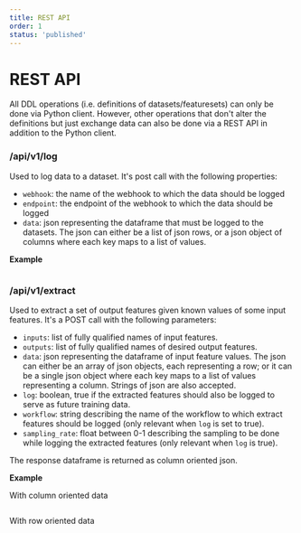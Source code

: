 ```yaml
---
title: REST API
order: 1
status: 'published'
---
```


# REST API

All DDL operations (i.e. definitions of datasets/featuresets) can only be done via Python client. However, other operations that don't alter the definitions but just exchange data can also be done via a REST API in addition to the Python client.

### /api/v1/log

Used to log data to a dataset. It's post call with the following properties:

* `webhook`: the name of the webhook to which the data should be logged
* `endpoint`: the endpoint of the webhook to which the data should be logged
* `data`: json representing the dataframe that must be logged to the datasets. The json can either be a list of json rows, or a json object of columns where each key maps to a list of values.

**Example**

<pre snippet="api-reference/rest-api#rest_log_api"></pre>

### /api/v1/extract


Used to extract a set of output features given known values of some input features. It's a POST call with the following parameters:

* `inputs`: list of fully qualified names of input features.
* `outputs`: list of fully qualified names of desired output features.
* `data`: json representing the dataframe of input feature values. The json can either be an array of json objects, each representing a row; or it can be a single json object where each key maps to a list of values representing a column. Strings of json are also accepted.
* `log`: boolean, true if the extracted features should also be logged to serve as future training data.
* `workflow`: string describing the name of the workflow to which extract features should be logged (only relevant when `log` is set to true).
* `sampling_rate`: float between 0-1 describing the sampling to be done while logging the extracted features (only relevant when `log` is true).

The response dataframe is returned as column oriented json.

**Example**

With column oriented data
<pre snippet="api-reference/rest-api#rest_extract_api_columnar"></pre>

With row oriented data
<pre snippet="api-reference/rest-api#rest_extract_api"></pre>
